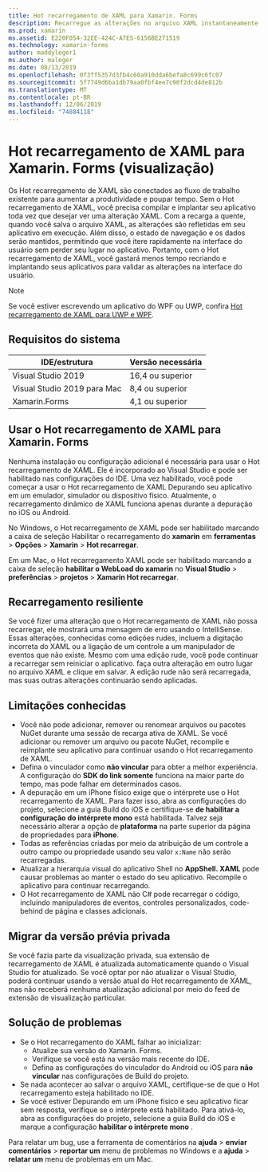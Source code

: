```yaml
---
title: Hot recarregamento de XAML para Xamarin. Forms
description: Recarregue as alterações no arquivo XAML instantaneamente em seu aplicativo em execução, para que você não precise compilar seu projeto Xamarin. Forms após cada alteração em XAML.
ms.prod: xamarin
ms.assetid: E220F054-32EE-424C-A7E5-6156BE271519
ms.technology: xamarin-forms
author: maddyleger1
ms.author: maleger
ms.date: 08/13/2019
ms.openlocfilehash: 0f3ff5357d3fb4c60a910dda6befa8c699c6fc07
ms.sourcegitcommit: 5f7749d6ba1db79aa0fbf4ee7c90f2dcd4de812b
ms.translationtype: MT
ms.contentlocale: pt-BR
ms.lasthandoff: 12/06/2019
ms.locfileid: "74884118"
---
```

# <a name="xaml-hot-reload-for-xamarinforms-preview"></a>Hot recarregamento de XAML para Xamarin. Forms (visualização)

Os Hot recarregamento de XAML são conectados ao fluxo de trabalho existente para aumentar a produtividade e poupar tempo. Sem o Hot recarregamento de XAML, você precisa compilar e implantar seu aplicativo toda vez que desejar ver uma alteração XAML. Com a recarga a quente, quando você salva o arquivo XAML, as alterações são refletidas em seu aplicativo em execução. Além disso, o estado de navegação e os dados serão mantidos, permitindo que você itere rapidamente na interface do usuário sem perder seu lugar no aplicativo. Portanto, com o Hot recarregamento de XAML, você gastará menos tempo recriando e implantando seus aplicativos para validar as alterações na interface do usuário.

> [!NOTE]
> Se você estiver escrevendo um aplicativo do WPF ou UWP, confira [Hot recarregamento de XAML para UWP e WPF](/visualstudio/debugger/xaml-hot-reload).

## <a name="system-requirements"></a>Requisitos do sistema

| IDE/estrutura | Versão necessária |
|------|------------------|
|Visual Studio 2019 | 16,4 ou superior
Visual Studio 2019 para Mac | 8,4 ou superior
Xamarin.Forms | 4,1 ou superior

## <a name="use-xaml-hot-reload-for-xamarinforms"></a>Usar o Hot recarregamento de XAML para Xamarin. Forms

Nenhuma instalação ou configuração adicional é necessária para usar o Hot recarregamento de XAML. Ele é incorporado ao Visual Studio e pode ser habilitado nas configurações do IDE. Uma vez habilitado, você pode começar a usar o Hot recarregamento de XAML Depurando seu aplicativo em um emulador, simulador ou dispositivo físico. Atualmente, o recarregamento dinâmico de XAML funciona apenas durante a depuração no iOS ou Android.

No Windows, o Hot recarregamento de XAML pode ser habilitado marcando a caixa de seleção Habilitar o recarregamento do **xamarin** em **ferramentas** > **Opções** > **Xamarin** > **Hot recarregar**.

Em um Mac, o Hot recarregamento XAML pode ser habilitado marcando a caixa de seleção **habilitar o WebLoad do xamarin** no **Visual Studio** > **preferências** > **projetos** > **Xamarin Hot recarregar**.

## <a name="resilient-reloading"></a>Recarregamento resiliente

Se você fizer uma alteração que o Hot recarregamento de XAML não possa recarregar, ele mostrará uma mensagem de erro usando o IntelliSense. Essas alterações, conhecidas como edições rudes, incluem a digitação incorreta do XAML ou a ligação de um controle a um manipulador de eventos que não existe. Mesmo com uma edição rude, você pode continuar a recarregar sem reiniciar o aplicativo. faça outra alteração em outro lugar no arquivo XAML e clique em salvar. A edição rude não será recarregada, mas suas outras alterações continuarão sendo aplicadas.

## <a name="known-limitations"></a>Limitações conhecidas

- Você não pode adicionar, remover ou renomear arquivos ou pacotes NuGet durante uma sessão de recarga ativa de XAML. Se você adicionar ou remover um arquivo ou pacote NuGet, recompile e reimplante seu aplicativo para continuar usando o Hot recarregamento de XAML.
- Defina o vinculador como **não vincular** para obter a melhor experiência. A configuração do **SDK do link somente** funciona na maior parte do tempo, mas pode falhar em determinados casos.
- A depuração em um iPhone físico exige que o intérprete use o Hot recarregamento de XAML. Para fazer isso, abra as configurações do projeto, selecione a guia Build do iOS e certifique-se **de habilitar a configuração do intérprete mono** está habilitada. Talvez seja necessário alterar a opção de **plataforma** na parte superior da página de propriedades para **iPhone**.
- Todas as referências criadas por meio da atribuição de um controle a outro campo ou propriedade usando seu valor `x:Name` não serão recarregadas.
- Atualizar a hierarquia visual do aplicativo Shell no **AppShell. XAML** pode causar problemas ao manter o estado do seu aplicativo. Recompile o aplicativo para continuar recarregando.
- O Hot recarregamento de XAML não C# pode recarregar o código, incluindo manipuladores de eventos, controles personalizados, code-behind de página e classes adicionais.

## <a name="migrate-from-the-private-preview"></a>Migrar da versão prévia privada

Se você fazia parte da visualização privada, sua extensão de recarregamento de XAML é atualizada automaticamente quando o Visual Studio for atualizado. Se você optar por não atualizar o Visual Studio, poderá continuar usando a versão atual do Hot recarregamento de XAML, mas não receberá nenhuma atualização adicional por meio do feed de extensão de visualização particular.

## <a name="troubleshooting"></a>Solução de problemas

- Se o Hot recarregamento do XAML falhar ao inicializar:
  - Atualize sua versão do Xamarin. Forms.
  - Verifique se você está na versão mais recente do IDE.
  - Defina as configurações do vinculador do Android ou iOS para **não vincular** nas configurações de Build do projeto.
- Se nada acontecer ao salvar o arquivo XAML, certifique-se de que o Hot recarregamento esteja habilitado no IDE.
- Se você estiver Depurando em um iPhone físico e seu aplicativo ficar sem resposta, verifique se o intérprete está habilitado. Para ativá-lo, abra as configurações do projeto, selecione a guia Build do iOS e marque a configuração **habilitar o intérprete mono** .

Para relatar um bug, use a ferramenta de comentários na **ajuda** > **enviar comentários** > **reportar um** menu de problemas no Windows e a **ajuda** > **relatar um** menu de problemas em um Mac.
